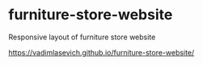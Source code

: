 # furniture-store-website
Responsive layout of furniture store website

https://vadimlasevich.github.io/furniture-store-website/
